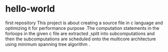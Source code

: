 # hello-world
first repository
This project is about creating a source file in c language and optimizing it for performance purpose .The computation statements in the forloops in the given c file are  extracted ,split into subcomputations  and then the subcomputations are scheduled onto the multicore architecture using minimum spanning tree algorithm .    
